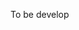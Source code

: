 To be develop

<!--
# BLE Receiver

[![Languages](https://img.shields.io/badge/languages-En-green.svg)]()
[![Licence Apache2](https://img.shields.io/hexpm/l/plug.svg)](http://www.apache.org/licenses/LICENSE-2.0)

---

This project is a **GoLang application** designed to be used on a RaspBerry Pi3.
It connects through **BLE** (**B**luetooth **L**ow **E**nergy) to a given peripheral.
It suscribes to characteristics available from Peripheral systems that stream theirs own data.

9 Characteristics are available from peripheral, one for each axis of each device. (9-DOF)
It's a good way to make real-times applications through bluetooth devices

This project runs on **[Paypal/Gatt](https://github.com/paypal/gatt/)**.

Operation System
----------------

This project has been developed to run on Raspberry PI3.
Cross-Compiling options are : 
* GOOS==linux
* GOARCH==386

More information
----------------


This project has been created for my research in the **[LIARA](http://liara.uqac.ca/)** lab 
(Laboratoire d'Intelligence Ambiante pour la Reconnaissance d'Activités), at the 
« Université du Québec À Chicoutimi (**[UQAC](http://www.uqac.ca/)**) »

Author
------

**[Kévin CHAPRON](http://kevin-chapron.fr/)** - _2016_

Download
--------

To download and use this project, just use the command below : 
> ```go get github.com/kevinchapron/BLEReceiver```

To download sources through git, just clone it using the command below : 
> ```git clone https://github.com/kevinchapron/BLEReceiver.git```

License
-------

    Copyright 2016 Kévin Chapron

    Licensed under the Apache License, Version 2.0 (the "License");
    you may not use this file except in compliance with the License.
    You may obtain a copy of the License at

        http://www.apache.org/licenses/LICENSE-2.0

    Unless required by applicable law or agreed to in writing, software
    distributed under the License is distributed on an "AS IS" BASIS,
    WITHOUT WARRANTIES OR CONDITIONS OF ANY KIND, either express or implied.
    See the License for the specific language governing permissions and
    limitations under the License.
-->